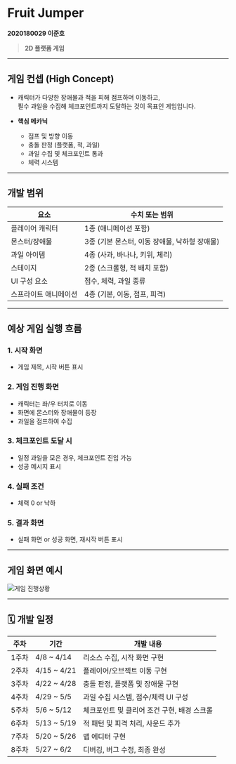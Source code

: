 # Fruit Jumper
 **2020180029 이준호**
> **2D 플랫폼 게임**  

---

## 게임 컨셉 (High Concept)

- 캐릭터가 다양한 장애물과 적을 피해 점프하며 이동하고,  
  필수 과일을 수집해 체크포인트까지 도달하는 것이 목표인 게임입니다.
  
- **핵심 메카닉**
  - 점프 및 방향 이동
  - 충돌 판정 (플랫폼, 적, 과일) 
  - 과일 수집 및 체크포인트 통과 
  - 체력 시스템
 
---

## 개발 범위 

| 요소              | 수치 또는 범위 |
|------------------|----------------|
| 플레이어 캐릭터    | 1종 (애니메이션 포함) |
| 몬스터/장애물     | 3종 (기본 몬스터, 이동 장애물, 낙하형 장애물) |
| 과일 아이템        | 4종 (사과, 바나나, 키위, 체리) |
| 스테이지          | 2종 (스크롤형, 적 배치 포함) |
| UI 구성 요소       | 점수, 체력, 과일 종류 |
| 스프라이트 애니메이션 | 4종 (기본, 이동, 점프, 피격) |

---

##  예상 게임 실행 흐름

### 1. 시작 화면
- 게임 제목, 시작 버튼 표시

### 2. 게임 진행 화면
- 캐릭터는 좌/우 터치로 이동
- 화면에 몬스터와 장애물이 등장
- 과일을 점프하여 수집

### 3. 체크포인트 도달 시
- 일정 과일을 모은 경우, 체크포인트 진입 가능
- 성공 메시지 표시

### 4. 실패 조건
- 체력 0 or 낙하 
  
### 5. 결과 화면
- 실패 화면 or 성공 화면, 재시작 버튼 표시
  
---

##  게임 화면 예시
![게임 진행상황](https://github.com/user-attachments/assets/92663505-6339-47da-a599-a3bee2d19efc)


---

## 🗓️ 개발 일정

| 주차 | 기간           | 개발 내용 |
|------|----------------|-----------|
| 1주차 | 4/8 ~ 4/14     | 리소스 수집, 시작 화면 구현 |
| 2주차 | 4/15 ~ 4/21    | 플레이어/오브젝트 이동 구현 |
| 3주차 | 4/22 ~ 4/28    | 충돌 판정, 플랫폼 및 장애물 구현 |
| 4주차 | 4/29 ~ 5/5     | 과일 수집 시스템, 점수/체력 UI 구성 |
| 5주차 | 5/6 ~ 5/12     | 체크포인트 및 클리어 조건 구현, 배경 스크롤 |
| 6주차 | 5/13 ~ 5/19    | 적 패턴 및 피격 처리, 사운드 추가 |
| 7주차 | 5/20 ~ 5/26    | 맵 에디터 구현 |
| 8주차 | 5/27 ~ 6/2     | 디버깅, 버그 수정, 최종 완성 |


